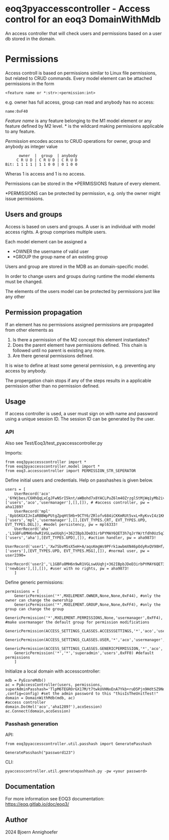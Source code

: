 # eoq3pyaccesscontroller - Access control for an eoq3 DomainWithMdb

 An access controller that will check users and permissions based on a user db stored in the domain.

# Permissions
Access controll is based on permissions similar to Linux file permissions, but related to CRUD commands.
Every model element can be attached permissions in the form 

    <feature name or *:str>:<permission:int>
	
e.g. owner has full access, group can read and anybody has no access:

    name:0xF40
	
*Feature name* is any feature belonging to the M1 model element or any feature defined by M2 level. 
\* is the wildcard making permissions applicable to any feature.

*Permission* encodes access to CRUD operations for owner, group and anybody as integer value 

          owner  |  group  | anybody
         C R U D | C R U D | C R U D     
    Bit: 1 1 1 1 | 1 1 0 0 | 0 1 0 0

Wheras 1 is access and 1 is no access. 

Permissions can be stored in the \*PERMISSIONS feature of every element.

\*PERMISSIONS can be protected by permission, e.g. only the owner might issue permissions.

## Users and groups 

Access is based on users and groups. A user is an individual with model access rights. 
A group comprises multiple users.

Each model element can be assigned a

* \*OWNER the username of valid user
* \*GROUP the group name of an existing group

Users and group are stored in the MDB as an domain-specific model. 

In order to change users and groups during runtime the model elements must be changed. 

The elements of the users model can be protected by permissions just like any other 

## Permission propagation

If an element has no permissions assigned permissions are propagated from other elements as

1. Is there a permission of the M2 concept this element instantiates?
2. Does the parent element have permissions defined. This chain is followed until no parent is existing any more.
3. Are there general permissions defined.

It is wise to define at least some general permission, e.g. preventing any access by anybody.

The propergation chain stops if any of the steps results in a applicable permission other than no permission defined.
	
## Usage

If access controller is used, a user must sign on with name and password using a unique session ID.
The session ID can be generated by the user. 

### API

Also see Test/Eoq3/test_pyaccesscontroller.py

Imports:

    from eoq3pyaccesscontroller import *
    from eoq3pyaccesscontroller.model import *
    from eoq3.accesscontroller import PERMISSION_STR_SEPERATOR
	
Define initial users and credentials. Help on passhashes is given below.

    users = [
        UserRecord('aco'  ,'6YWjbes/C6HhQqLxCgJFwNSrI5knt/aWBohd7x8YACLPuZ6lm4OZrzglStMjWq1yMb2ivB+7PjmnttuetAmI3Q==',['users','aco','usermanager'],[],[]), # #access controller, pw = aha1289?
        UserRecord('mpl'  ,'8pbSKGXIJnIaRBBWpPUtgZpqHt5Hb+9CTY6/ZRlofv684iCKKmRUt5vxL+RyKvvI4z1KKbx3LYdYlaH2WnWoJA==',['users','mpl','usermanager'],[],[EVT_TYPES.CRT, EVT_TYPES.UPD, EVT_TYPES.DEL]), #model persistency, pw = mpl6333! 
        UserRecord('aha'  ,'L1GBFu8MH6n9wR1VGLswUUqhj+362IBpbJDeD3irbPYMAY6QET3h7qJrYW/tfdh0Uz5qIgAElmh1+hCUdsGzAA==',['users','aha'],[EVT_TYPES.UPD],[]), #action handler, pw = aha9873!
        UserRecord('user1','Xw7SbvM5sX5eH+A/aqsKmgWs9PFrk1awbmXN46pOdyRxQV98Hf/E+AHAbWgM9nsD5u58XngMT34lCAoRPfWGPw==',['users'],[EVT_TYPES.UPD, EVT_TYPES.MSG],[]), #normal user, pw = user2390=
        UserRecord('user2','L1GBFu8MH6n9wR1VGLswUUqhj+362IBpbJDeD3irbPYMAY6QET3h7qJrYW/tfdh0Uz5qIgAElmh1+hCUdsGzAA==',['newbies'],[],[]), #user with no rights, pw = aha9873!
        ]
		
Define generic permissions:

    permissions = [
        GenericPermission('*',MXELEMENT.OWNER,None,None,0xF44), #only the owner can change the ownership
        GenericPermission('*',MXELEMENT.GROUP,None,None,0xFF4), #only the group can change the group
        GenericPermission('*',MXELEMENT.PERMISSIONS,None,'usermanager',0xFF4), #make usermanager the default group for permission modifications
        GenericPermission(ACCESS_SETTINGS_CLASSES.ACCESSSETTINGS,'*','aco','usermanager',0xFF0),
        GenericPermission(ACCESS_SETTINGS_CLASSES.USER,'*','aco','usermanager',0xFF0),
        GenericPermission(ACCESS_SETTINGS_CLASSES.GENERICPERMISSION,'*','aco','usermanager',0xFF0),
        GenericPermission('*','*','superadmin','users',0xFF0) #default permissions
        ]
	

Initialize a local domain with accesscontroller:

    mdb = PyEcoreMdb()
    ac = PyAccessController(users, permissions, superAdminPasshash='TlpM6TEGROrGX17M/t7twkUVHNxEnA7Ykb+ruD5Pjn9HdtSZ9No2/b4gLfKkguzEjS0hTI4DL+1jXJ9oTmeUAQ==' ,config=config) #set the admin password to this "thisIsTheUnitTest!"
    domain = DomainWithMdb(mdb, ac)
    #access controller
    domain.Do(Hel('aco','aha1289?'),acoSession) 
    ac.Connect(domain,acoSession)
	
### Passhash generation

API:

    from eoq3pyaccesscontroller.util.passhash import GeneratePasshash
	
	GeneratePasshash("password123")


CLI:

	pyaccesscontroller.util.generatepashhash.py -pw <your password>

## Documentation

For more information see EOQ3 documentation: https://eoq.gitlab.io/doc/eoq3/

## Author

2024 Bjoern Annighoefer